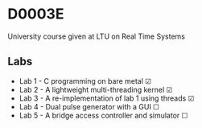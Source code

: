 # D0003E

University course given at LTU on Real Time Systems

## Labs
- Lab 1 - C programming on bare metal                   &#x2611;
- Lab 2 - A lightweight multi-threading kernel          &#x2611;
- Lab 3 - A re-implementation of lab 1 using threads    &#x2611;
- Lab 4 - Dual pulse generator with a GUI               &#x2610;
- Lab 5 - A bridge access controller and simulator      &#x2610;
